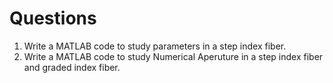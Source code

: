 # Questions
1. Write a MATLAB code to study parameters in a step index fiber.
2. Write a MATLAB code to study Numerical Aperuture in a step index fiber and graded index fiber.